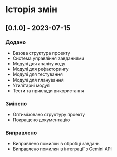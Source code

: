 # Історія змін

## [0.1.0] - 2023-07-15

### Додано
- Базова структура проекту
- Система управління завданнями
- Модулі для аналізу коду
- Модулі для рефакторингу
- Модулі для тестування
- Модулі для планування
- Утилітарні модулі
- Тести та приклади використання

### Змінено
- Оптимізовано структуру проекту
- Покращено документацію

### Виправлено
- Виправлено помилки в обробці завдань
- Виправлено помилки в інтеграції з Gemini API